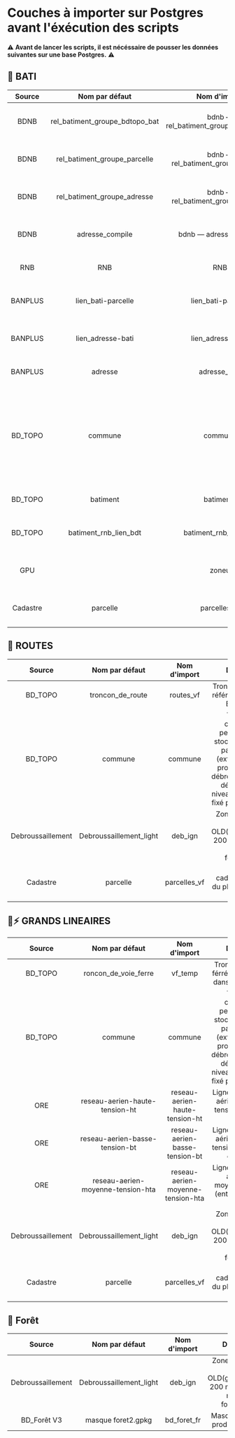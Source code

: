 # Couches à importer sur Postgres avant l'éxécution des scripts

⚠️ **Avant de lancer les scripts, il est nécéssaire de pousser les données suivantes sur une base Postgres.** ⚠️

## 🏢 BATI 

| Source  | Nom par défaut          | Nom d'import | Définition | Géométrie |
| :---------: |:---------:| :----------:| :--------------------:| :---------:|
| BDNB |   rel_batiment_groupe_bdtopo_bat | bdnb — rel_batiment_groupe_bdtopo_bat | Table pivôt entre les bâtiments de la BD_TOPO et la BDNB. | Non
| BDNB  | rel_batiment_groupe_parcelle  |   bdnb — rel_batiment_groupe_parcelle | Table contenant les n° de parcelle des bâtiments de la BDNB. | Non
| BDNB  | rel_batiment_groupe_adresse          |    bdnb — rel_batiment_groupe_adresse | Table pivôt entre les bâtiments de la BDNB et les adresses. | Non
| BDNB  | adresse_compile          |    bdnb — adresse_compile | Adresses des bâtiments remontées à la BDNB. | Point
| RNB  | RNB        |    RNB | Référentiel National des bâtiments. | Non
| BANPLUS  | lien_bati-parcelle          |    lien_bati-parcelle | Table pivôt entre les bâtiments de la BD_TOPO et les n° de parcelle. | Ligne
| BANPLUS | lien_adresse-bati          |    lien_adresse-bati | Table pivôt entre les bâtiments de la BD_TOPO et leur adresse à la BAN. | Ligne
| BANPLUS | adresse       |    adresse_ban | Adresses remontées à la BAN. | Point
| BD_TOPO | commune          |    commune | Table des communes permettant de stocker certaines particularités (extension de la profondeur des débroussaillement, dérrogations, niveaux de risques fixé par l'arrêté ...). | Polygone
| BD_TOPO  | batiment         |    batiments | Bâtiments référencés dans la BD_TOPO. | Polygone
| BD_TOPO  | batiment_rnb_lien_bdt          |    batiment_rnb_lien_bdt |Table pivôt entre les bâtiments de la BD_TOPO et les adresses du RNB. | Point
| GPU  |           |   zoneu |  Zones classées U dans les documents d'urbanisme. | Polygone
| Cadastre  | parcelle          |    parcelles_vf | Parcelles cadastrales issu du plugin cadastre de Qgis. | Polygone 


## 🚗 ROUTES

| Source  | Nom par défaut          | Nom d'import | Définition | Géométrie |
| :---------: |:---------:| :----------:| :--------------------:| :---------:|
| BD_TOPO  | troncon_de_route      |    routes_vf | Tronçon de routes référencés dans la BD_TOPO. | Ligne
| BD_TOPO | commune          |    commune | Table des communes permettant de stocker certaines particularités (extension de la profondeur des débroussaillement, dérrogations, niveaux de risques fixé par l'arrêté ...). | Polygone
| Debroussaillement  | Debroussaillement_light          |  deb_ign | Zones soumises aux OLD(généralement 200 m autour des massifs forestiers). | Polygone
| Cadastre  | parcelle          |    parcelles_vf | Parcelles cadastrales issu du plugin cadastre de Qgis. | Polygone


## 🚆⚡ GRANDS LINEAIRES

| Source  | Nom par défaut          | Nom d'import | Définition | Géométrie |
| :---------: |:---------:| :----------:| :--------------------:| :---------:|
| BD_TOPO  | roncon_de_voie_ferre      |    vf_temp | Tronçon de voies férrées référencés dans la BD_TOPO. | Ligne 
| BD_TOPO | commune          |    commune | Table des communes permettant de stocker certaines particularités (extension de la profondeur des débroussaillement, dérrogations, niveaux de risques fixé par l'arrêté ...). | Polygone
| ORE | reseau-aerien-haute-tension-ht          |    reseau-aerien-haute-tension-ht | Lignes éléctriques aériennes haute tension (50 kV et plus) | Ligne
| ORE | reseau-aerien-basse-tension-bt          |    reseau-aerien-basse-tension-bt | Lignes éléctriques aériennes basse tension (entre 230 et 380 V) | Ligne
| ORE | reseau-aerien-moyenne-tension-hta          |    reseau-aerien-moyenne-tension-hta | Lignes éléctriques aériennes moyenne tension (entre 1 kV et 50 kV) | Ligne
| Debroussaillement  | Debroussaillement_light          |  deb_ign | Zones soumises aux OLD(généralement 200 m autour des massifs forestiers). | Polygone
| Cadastre  | parcelle          |    parcelles_vf | Parcelles cadastrales issu du plugin cadastre de Qgis. | Polygone 

## 🌲 Forêt

| Source  | Nom par défaut          | Nom d'import | Définition | Géométrie |
| :---------: |:---------:| :----------:| :--------------------:| :---------:|
| Debroussaillement  | Debroussaillement_light          |  deb_ign | Zones soumises aux OLD(généralement 200 m autour des massifs forestiers). | Polygone
| BD_Forêt V3 | masque foret2.gpkg          |  bd_foret_fr | Masque forestier produit par l'IGN | Polygone